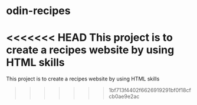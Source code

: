 # odin-recipes
<<<<<<< HEAD
This project is to create a recipes website by using HTML skills
=======
This project is to create a recipes website by using HTML skills
>>>>>>> 1bf713f4402f6626919291bf0f18cfcb0ae9e2ac
